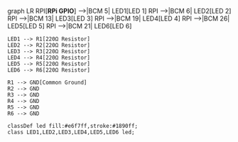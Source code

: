 graph LR
    RPI[<b>RPi GPIO</b>] -->|BCM 5| LED1[LED 1]
    RPI -->|BCM 6| LED2[LED 2]
    RPI -->|BCM 13| LED3[LED 3]
    RPI -->|BCM 19| LED4[LED 4]
    RPI -->|BCM 26| LED5[LED 5]
    RPI -->|BCM 21| LED6[LED 6]
    
    LED1 --> R1[220Ω Resistor]
    LED2 --> R2[220Ω Resistor]
    LED3 --> R3[220Ω Resistor]
    LED4 --> R4[220Ω Resistor]
    LED5 --> R5[220Ω Resistor]
    LED6 --> R6[220Ω Resistor]
    
    R1 --> GND[Common Ground]
    R2 --> GND
    R3 --> GND
    R4 --> GND
    R5 --> GND
    R6 --> GND
    
    classDef led fill:#e6f7ff,stroke:#1890ff;
    class LED1,LED2,LED3,LED4,LED5,LED6 led;
